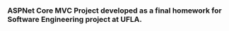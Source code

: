### ASPNet Core MVC Project developed as a final homework for Software Engineering project at UFLA.
